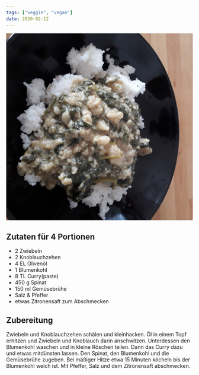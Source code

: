 ```yaml
---
tags: ["veggie", "vegan"]
date: 2020-02-12
---
```


![](../img/Spinat-Blumenkohl-Curry.jpg)

## Zutaten für 4 Portionen
- 2 Zwiebeln
- 2 Knoblauchzehen
- 4 EL Olivenöl
- 1 Blumenkohl
- 8 TL Curry(paste)
- 450 g Spinat
- 150 ml Gemüsebrühe
- Salz & Pfeffer
- etwas Zitronensaft zum Abschmecken

## Zubereitung
Zwiebeln und Knoblauchzehen schälen und kleinhacken. Öl in einem Topf erhitzen und Zwiebeln und Knoblauch darin anschwitzen.
Unterdessen den Blumenkohl waschen und in kleine Röschen teilen.
Dann das Curry dazu und etwas mitdünsten lassen. Den Spinat, den Blumenkohl und die Gemüsebrühe zugeben. Bei mäßiger Hitze etwa 15 Minuten köcheln bis der Blumenkohl weich ist.
Mit Pfeffer, Salz und dem Zitronensaft abschmecken.


